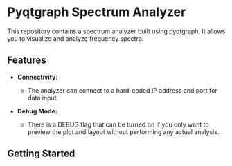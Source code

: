 # Pyqtgraph Spectrum Analyzer

This repository contains a spectrum analyzer built using pyqtgraph. It allows you to visualize and analyze frequency spectra.

## Features

- **Connectivity:**
  - The analyzer can connect to a hard-coded IP address and port for data input.
  
- **Debug Mode:**
  - There is a DEBUG flag that can be turned on if you only want to preview the plot and layout without performing any actual analysis.

## Getting Started
